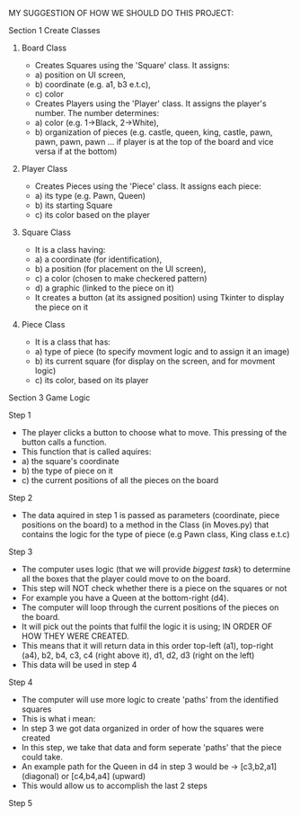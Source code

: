 MY SUGGESTION OF HOW WE SHOULD DO THIS PROJECT:

Section 1
Create Classes
1. Board Class
   - Creates Squares using the 'Square' class. It assigns:
   - a) position on UI screen,
   - b) coordinate (e.g. a1, b3 e.t.c),
   - c) color
   - Creates Players using the 'Player' class. It assigns the player's number. The number determines:
   - a) color (e.g. 1->Black, 2->White),
   - b) organization of pieces (e.g. castle, queen, king, castle, pawn, pawn, pawn, pawn ... if player is at the top of the board and vice versa if at the bottom)
     
2. Player Class
   - Creates Pieces using the 'Piece' class. It assigns each piece:
   - a) its type (e.g. Pawn, Queen)
   - b) its starting Square
   - c) its color based on the player
     
3. Square Class
   - It is a class having:
   - a) a coordinate (for identification),
   - b) a position (for placement on the UI screen),
   - c) a color (chosen to make checkered pattern)
   - d) a graphic (linked to the piece on it)
   - It creates a button (at its assigned position) using Tkinter to display the piece on it
  
4. Piece Class
   - It is a class that has:
   - a) type of piece (to specify movment logic and to assign it an image)
   - b) its current square (for display on the screen, and for movment logic)
   - c) its color, based on its player

Section 3
Game Logic

Step 1
- The player clicks a button to choose what to move. This pressing of the button calls a function.
- This function that is called aquires:
- a) the square's coordinate
- b) the type of piece on it
- c) the current positions of all the pieces on the board

Step 2
- The data aquired in step 1 is passed as parameters (coordinate, piece positions on the board) 
  to a method in the Class (in Moves.py) that contains the logic for the type of piece (e.g Pawn class, King class e.t.c)

Step 3
- The computer uses logic (that we will provide *biggest task*) to determine all the boxes that the player could move to on the board.
- This step will NOT check whether there is a piece on the squares or not
- For example you have a Queen at the bottom-right (d4).
- The computer will loop through the current positions of the pieces on the board.
- It will pick out the points that fulfil the logic it is using; IN ORDER OF HOW THEY WERE CREATED.
- This means that it will return data in this order top-left (a1), top-right (a4), b2, b4, c3, c4 (right above it), d1, d2, d3 (right on the left)
- This data will be used in step 4 

Step 4
- The computer will use more logic to create 'paths' from the identified squares
- This is what i mean:
- In step 3 we got data organized in order of how the squares were created
- In this step, we take that data and form seperate 'paths' that the piece could take.
- An example path for the Queen in d4 in step 3 would be -> [c3,b2,a1] (diagonal) or [c4,b4,a4] (upward)
- This would allow us to accomplish the last 2 steps

Step 5


